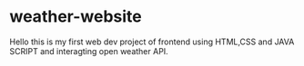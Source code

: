 # weather-website
Hello this  is my first web dev project of frontend using HTML,CSS and JAVA SCRIPT and interagting open weather API.
